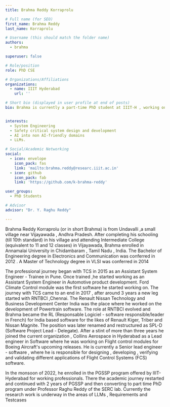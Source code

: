 ```yaml
---
title: Brahma Reddy Korraprolu

# Full name (for SEO)
first_name: Brahma Reddy
last_name: Korraprolu

# Username (this should match the folder name)
authors:
  - brahma

superuser: false

# Role/position
role: PhD CSE

# Organizations/Affiliations
organizations:
  - name: IIIT Hyderabad
    url: ''

# Short bio (displayed in user profile at end of posts)
bio: Brahma is currently a part-time PhD student at IIIT-H , working on LLMs and Requirements as core areas of research.He is also Senior Lead Engineer (Software) at Collins Aerospace . Where he works on safety critical systems design development and verification.He has 10 years of overall experience in safety critical systems in automotive and aerospace domain. Brahma holds a Masters degree (M.Tech) in VLSI and a Bachelors degree (B.E) in Electronics and Communication Engineering(ECE)


interests:
  - System Engineering 
  - Safety critical system design and development
  - AI into non AI-friendly domains
  - LLMs.

# Social/Academic Networking
social:
  - icon: envelope
    icon_pack: fas
    link: 'mailto:brahma.reddy@researc.iiit.ac.in'
  - icon: github
    icon_pack: fab
    link: 'https://github.com/k-brahma-reddy'

user_groups:
  - PhD Students

# Advisor
advisor: "Dr. Y. Raghu Reddy"

---
```

Brahma Reddy Korraprolu (or in short Brahma) is from Undavalli ,a small village near Vijayawada , Andhra Pradesh. After completing his schooling (till 10th standard) in his village and attending Intermediate College (equivalent to 11 and 12 classes) in Vijayawada, Brahma enrolled in Annamalai University in Chidambaram , Tamil Nadu , India. The Bachelor of Engineering degree in Electronics and Communication was conferred in 2012 . A Master of Technology degree in VLSI was conferred in 2014

The professional journey began with TCS in 2015 as an Assistant System Engineer - Trainee in Pune. Once trained ,he started working as an Assistant System Engineer in Automotive product development. Ford Climate Control module was the first software he started working on. The journey with TCS came to an end in 2017 , after around 3 years a new leg started with RNTBCI ,Chennai. The Renault Nissan Technology and Business Development Center India was the place where he worked on the development of Powertrain software. The role at RNTBCI evolved and Brahma became the RL (Responsable  Logiciel - software responsible/leader in French) for India based software for the likes of Renault Kiger, Triber and Nissan Magnite. The position was later renamed and restructured as SPL-D (Software Project Lead - Delegate). After a stint of more than three years he joined the current organization , Collins Aerospace in Hyderabad as a Lead engineer in Software where he was working on Flight control modules for Boeing Aircraft's upcoming releases. He is currently a Senior lead engineer - software , where he is responsible for designing , developing , verifying and validating different applications of Flight Control Systems (FCS) software.

In the monsoon of 2022, he enrolled in the PGSSP program offered by IIIT-Hyderabad for working professionals. There the academic journey restarted and continued with 2 years of PGSSP and then converting to part time PhD program under Professor Raghu Reddy of the SERC lab.
Currently the research work is underway in the areas of LLMs , Requirements and Testcases
